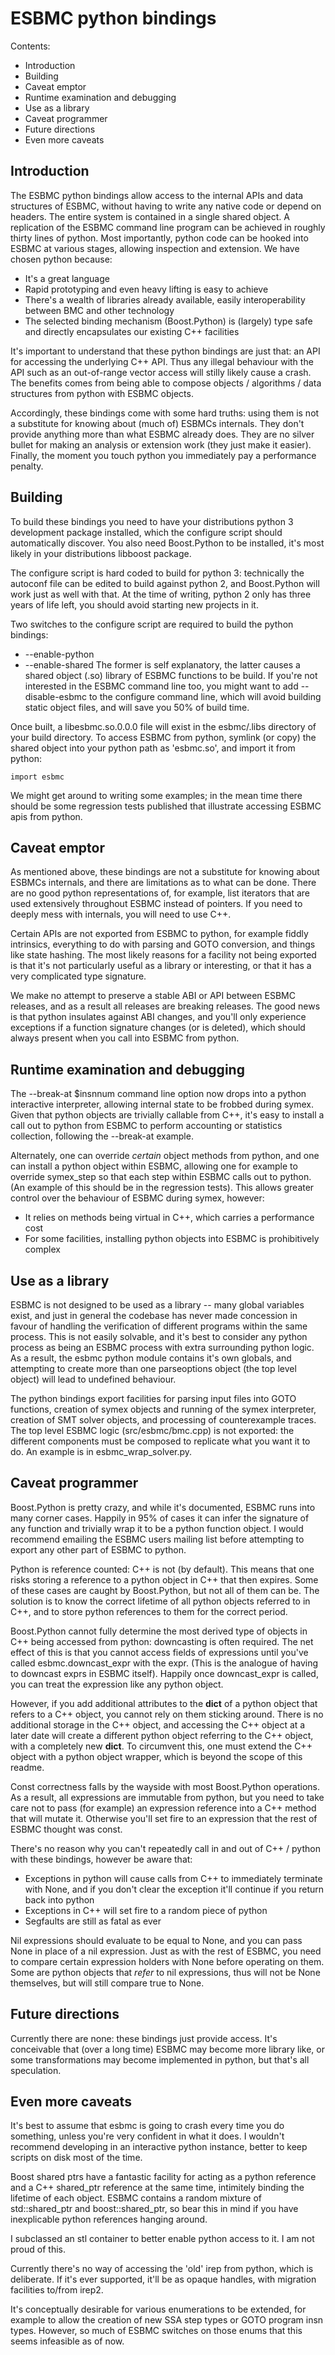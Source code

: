 # ESBMC python bindings

Contents:
 * Introduction
 * Building
 * Caveat emptor
 * Runtime examination and debugging
 * Use as a library
 * Caveat programmer
 * Future directions
 * Even more caveats

## Introduction

The ESBMC python bindings allow access to the internal APIs and data structures
of ESBMC, without having to write any native code or depend on headers. The
entire system is contained in a single shared object. A replication of the ESBMC
command line program can be achieved in roughly thirty lines of python. Most
importantly, python code can be hooked into ESBMC at various stages, allowing 
inspection and extension. We have chosen python because:
 * It's a great language
 * Rapid prototyping and even heavy lifting is easy to achieve
 * There's a wealth of libraries already available, easily interoperability
   between BMC and other technology
 * The selected binding mechanism (Boost.Python) is (largely) type safe and
   directly encapsulates our existing C++ facilities

It's important to understand that these python bindings are just that: an API
for accessing the underlying C++ API. Thus any illegal behaviour with the API
such as an out-of-range vector access will stilly likely cause a crash. The
benefits comes from being able to compose objects / algorithms / data structures
from python with ESBMC objects.

Accordingly, these bindings come with some hard truths: using them is not a
substitute for knowing about (much of) ESBMCs internals. They don't provide
anything more than what ESBMC already does. They are no silver bullet for making
an analysis or extension work (they just make it easier). Finally, the moment
you touch python you immediately pay a performance penalty.

## Building

To build these bindings you need to have your distributions python 3 development
package installed, which the configure script should automatically discover. You
also need Boost.Python to be installed, it's most likely in your distributions
libboost package.

The configure script is hard coded to build for python 3: technically the
autoconf file can be edited to build against python 2, and Boost.Python will
work just as well with that. At the time of writing, python 2 only has three
years of life left, you should avoid starting new projects in it.

Two switches to the configure script are required to build the python bindings:
 * --enable-python
 * --enable-shared
The former is self explanatory, the latter causes a shared object (.so) library
of ESBMC functions to be build. If you're not interested in the ESBMC command
line too, you might want to add --disable-esbmc to the configure command line,
which will avoid building static object files, and will save you 50% of build
time.

Once built, a libesbmc.so.0.0.0 file will exist in the esbmc/.libs directory of
your build directory. To access ESBMC from python, symlink (or copy) the shared
object into your python path as 'esbmc.so', and import it from python:

    import esbmc

We might get around to writing some examples; in the mean time there should be
some regression tests published that illustrate accessing ESBMC apis from
python.

## Caveat emptor

As mentioned above, these bindings are not a substitute for knowing about ESBMCs
internals, and there are limitations as to what can be done. There are no good
python representations of, for example, list iterators that are used extensively
throughout ESBMC instead of pointers. If you need to deeply mess with internals,
you will need to use C++.

Certain APIs are not exported from ESBMC to python, for example fiddly
intrinsics, everything to do with parsing and GOTO conversion, and things like
state hashing. The most likely reasons for a facility not being exported is that
it's not particularly useful as a library or interesting, or that it has a very
complicated type signature.

We make no attempt to preserve a stable ABI or API between ESBMC releases, and
as a result all releases are breaking releases. The good news is that python
insulates against ABI changes, and you'll only experience exceptions if a
function signature changes (or is deleted), which should always present when you
call into ESBMC from python.

## Runtime examination and debugging

The --break-at $insnnum command line option now drops into a python interactive
interpreter, allowing internal state to be frobbed during symex. Given that
python objects are trivially callable from C++, it's easy to install a call out
to python from ESBMC to perform accounting or statistics collection, following
the --break-at example.

Alternately, one can override *certain* object methods from python, and one can
install a python object within ESBMC, allowing one for example to override
symex\_step so that each step within ESBMC calls out to python. (An example of
this should be in the regression tests). This allows greater control over the
behaviour of ESBMC during symex, however:
 * It relies on methods being virtual in C++, which carries a performance cost
 * For some facilities, installing python objects into ESBMC is prohibitively
   complex

## Use as a library

ESBMC is not designed to be used as a library -- many global variables exist,
and just in general the codebase has never made concession in favour of handling
the verification of different programs within the same process. This is not
easily solvable, and it's best to consider any python process as being an ESBMC
process with extra surrounding python logic. As a result, the esbmc python
module contains it's own globals, and attempting to create more than one
parseoptions object (the top level object) will lead to undefined behaviour.

The python bindings export facilities for parsing input files into GOTO
functions, creation of symex objects and running of the symex interpreter,
creation of SMT solver objects, and processing of counterexample traces. The top
level ESBMC logic (src/esbmc/bmc.cpp) is not exported: the different components
must be composed to replicate what you want it to do. An example is in
esbmc\_wrap\_solver.py.

## Caveat programmer

Boost.Python is pretty crazy, and while it's documented, ESBMC runs into many
corner cases. Happily in 95% of cases it can infer the signature of any function
and trivially wrap it to be a python function object. I would recommend emailing
the ESBMC users mailing list before attempting to export any other part of ESBMC
to python.

Python is reference counted: C++ is not (by default). This means that one risks
storing a reference to a python object in C++ that then expires. Some of these
cases are caught by Boost.Python, but not all of them can be. The solution is to
know the correct lifetime of all python objects referred to in C++, and to store
python references to them for the correct period.

Boost.Python cannot fully determine the most derived type of objects in C++
being accessed from python: downcasting is often required. The net effect of
this is that you cannot access fields of expressions until you've called
esbmc.downcast\_expr with the expr. (This is the analogue of having to downcast
exprs in ESBMC itself). Happily once downcast\_expr is called, you can treat
the expression like any python object.

However, if you add additional attributes to the __dict__ of a python object
that refers to a C++ object, you cannot rely on them sticking around. There is
no additional storage in the C++ object, and accessing the C++ object at a later
date will create a different python object referring to the C++ object, with a
completely new __dict__. To circumvent this, one must extend the C++ object with
a python object wrapper, which is beyond the scope of this readme.

Const correctness falls by the wayside with most Boost.Python operations. As a
result, all expressions are immutable from python, but you need to take care
not to pass (for example) an expression reference into a C++ method that will
mutate it. Otherwise you'll set fire to an expression that the rest of ESBMC
thought was const.

There's no reason why you can't repeatedly call in and out of C++ / python with
these bindings, however be aware that:
 * Exceptions in python will cause calls from C++ to immediately terminate with
   None, and if you don't clear the exception it'll continue if you return back
   into python
 * Exceptions in C++ will set fire to a random piece of python
 * Segfaults are still as fatal as ever

Nil expressions should evaluate to be equal to None, and you can pass None in
place of a nil expression. Just as with the rest of ESBMC, you need to compare
certain expression holders with None before operating on them. Some are python
objects that _refer_ to nil expressions, thus will not be None themselves, but
will still compare true to None.

## Future directions

Currently there are none: these bindings just provide access. It's conceivable
that (over a long time) ESBMC may become more library like, or some
transformations may become implemented in python, but that's all speculation.

## Even more caveats

It's best to assume that esbmc is going to crash every time you do something,
unless you're very confident in what it does. I wouldn't recommend developing
in an interactive python instance, better to keep scripts on disk most of the
time.

Boost shared ptrs have a fantastic facility for acting as a python reference
and a C++ shared\_ptr reference at the same time, intimitely binding the
lifetime of each object. ESBMC contains a random mixture of std::shared\_ptr
and boost::shared\_ptr, so bear this in mind if you have inexplicable python
references hanging around.

I subclassed an stl container to better enable python access to it. I am not
proud of this.

Currently there's no way of accessing the 'old' irep from python, which is
deliberate. If it's ever supported, it'll be as opaque handles, with
migration facilities to/from irep2.

It's conceptually desirable for various enumerations to be extended, for example
to allow the creation of new SSA step types or GOTO program insn types. However,
so much of ESBMC switches on those enums that this seems infeasible as of now.

